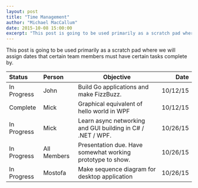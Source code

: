 ```yaml
---
layout: post
title: "Time Management"
author: "Michael MacCallum"
date: 2015-10-08 15:00:00
excerpt: "This post is going to be used primarily as a scratch pad where we will assign dates that certain team members must have certain tasks complete by."
---
```


This post is going to be used primarily as a scratch pad where we will assign dates that certain team members must have certain tasks complete by.

|    Status    |    Person    |                                  Objective                                 |   Date   |
|:-------------|:-------------|----------------------------------------------------------------------------|---------:|
|  In Progress | John         | Build Go applications and make FizzBuzz.                                   | 10/12/15 |
|  Complete    | Mick         | Graphical equivalent of hello world in WPF                                 | 10/12/15 |
|  In Progress | Mick         | Learn async networking and GUI building in C# / .NET / WPF.                | 10/26/15 |
|  In Progress | All Members  | Presentation due. Have somewhat working prototype to show.                 | 10/26/15 |
|  In Progress | Mostofa      | Make sequence diagram for desktop application                              | 10/26/15 |
